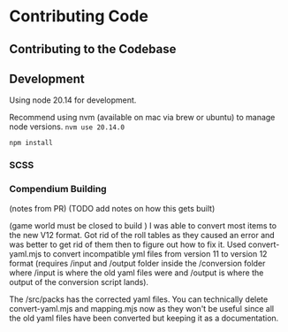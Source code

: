 # Contributing Code 

## Contributing to the Codebase

## Development

Using node 20.14 for development.

Recommend using nvm (available on mac via brew or ubuntu) to manage node versions.
`nvm use 20.14.0`

`npm install`

### SCSS


### Compendium Building
(notes from PR)
(TODO add notes on how this gets built)

(game world must be closed to build )
I was able to convert most items to the new V12 format. Got rid of the roll tables as they caused an error and was better to get rid of them then to figure out how to fix it. Used convert-yaml.mjs to convert incompatible yml files from version 11 to version 12 format (requires /input and /output folder inside the /conversion folder where /input is where the old yaml files were and /output is where the output of the conversion script lands).

The /src/packs has the corrected yaml files. You can technically delete convert-yaml.mjs and mapping.mjs now as they won't be useful since all the old yaml files have been converted but keeping it as a documentation.
